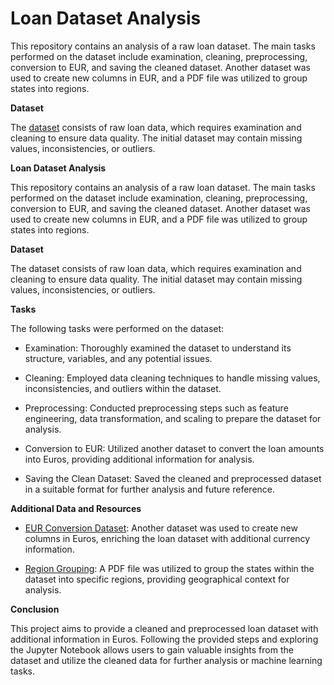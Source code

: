 # Loan Dataset Analysis

This repository contains an analysis of a raw loan dataset. The main tasks performed on the dataset include examination, cleaning, preprocessing, conversion to EUR, and saving the cleaned dataset. Another dataset was used to create new columns in EUR, and a PDF file was utilized to group states into regions.

**Dataset**

The [dataset](https://github.com/Krisztana/Loan-Data/blob/main/loan-data.csv) consists of raw loan data, which requires examination and cleaning to ensure data quality. The initial dataset may contain missing values, inconsistencies, or outliers.


**Loan Dataset Analysis**

This repository contains an analysis of a raw loan dataset. The main tasks performed on the dataset include examination, cleaning, preprocessing, conversion to EUR, and saving the cleaned dataset. Another dataset was used to create new columns in EUR, and a PDF file was utilized to group states into regions.

**Dataset**

The dataset consists of raw loan data, which requires examination and cleaning to ensure data quality. The initial dataset may contain missing values, inconsistencies, or outliers.

**Tasks**

The following tasks were performed on the dataset:

* Examination: Thoroughly examined the dataset to understand its structure, variables, and any potential issues.

* Cleaning: Employed data cleaning techniques to handle missing values, inconsistencies, and outliers within the dataset.

* Preprocessing: Conducted preprocessing steps such as feature engineering, data transformation, and scaling to prepare the dataset for analysis.

* Conversion to EUR: Utilized another dataset to convert the loan amounts into Euros, providing additional information for analysis.

* Saving the Clean Dataset: Saved the cleaned and preprocessed dataset in a suitable format for further analysis and future reference.


**Additional Data and Resources**

* [EUR Conversion Dataset](https://github.com/Krisztana/Loan-Data/blob/main/EUR-USD.csv): Another dataset was used to create new columns in Euros, enriching the loan dataset with additional currency information.

* [Region Grouping](https://www2.census.gov/geo/pdfs/maps-data/maps/reference/us_regdiv.pdf): A PDF file was utilized to group the states within the dataset into specific regions, providing geographical context for analysis.

**Conclusion**

This project aims to provide a cleaned and preprocessed loan dataset with additional information in Euros. Following the provided steps and exploring the Jupyter Notebook allows users to gain valuable insights from the dataset and utilize the cleaned data for further analysis or machine learning tasks.
